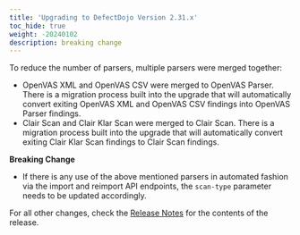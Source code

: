 ```yaml
---
title: 'Upgrading to DefectDojo Version 2.31.x'
toc_hide: true
weight: -20240102
description: breaking change
---
```


To reduce the number of parsers, multiple parsers were merged together:
- OpenVAS XML and OpenVAS CSV were merged to OpenVAS Parser. There is a migration process built into the upgrade that will automatically convert exiting OpenVAS XML and OpenVAS CSV findings into OpenVAS Parser findings.
- Clair Scan and Clair Klar Scan were merged to Clair Scan. There is a migration process built into the upgrade that will automatically convert exiting Clair Klar Scan findings to Clair Scan findings.

**Breaking Change**
 - If there is any use of the above mentioned parsers in automated fashion via the import and reimport API endpoints, the `scan-type` parameter needs to be updated accordingly.

For all other changes, check the [Release Notes](https://github.com/DefectDojo/django-DefectDojo/releases/tag/2.31.0) for the contents of the release.
